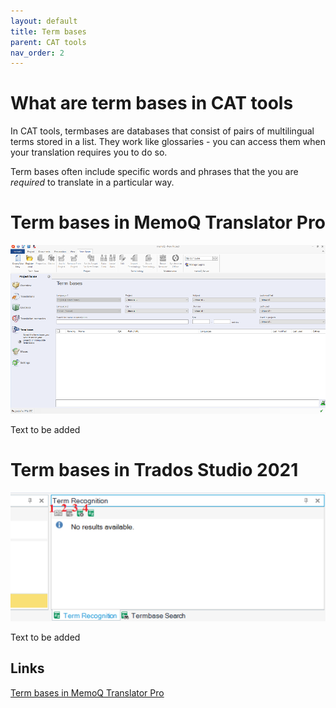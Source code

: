 ```yaml
---
layout: default
title: Term bases
parent: CAT tools
nav_order: 2
---
```


# **What are term bases in CAT tools**

In CAT tools, termbases are databases that consist of pairs of multilingual terms stored in a list. They work like glossaries - you can access them when your translation requires you to do so.

Term bases often include specific words and phrases that the you are *required* to translate in a particular way.

# **Term bases in MemoQ Translator Pro**

![](../../assets/images/Picture29.png)

Text to be added

# **Term bases in Trados Studio 2021**

![](../../assets/images/Picture27.png)

Text to be added

## **Links**

[Term bases in MemoQ Translator Pro](https://docs.memoq.com/current/en/Things/things-term-bases.html)